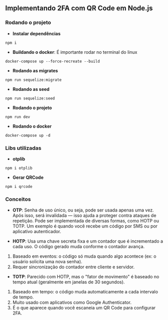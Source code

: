 ## Implementando 2FA com QR Code em Node.js

### Rodando o projeto

- **Instalar dependências**
```shell
npm i
```

- **Buildando o docker**: É importante rodar no terminal do linux
```shell
docker-compose up --force-recreate --build
```

- **Rodando as migrates**
```shell
npm run sequelize:migrate
```

- **Rodando as seed**
```shell
npm run sequelize:seed
```

- **Rodando o projeto**
```shell
npm run dev
```

- **Rodando o docker**
```shell
docker-compose up -d
```

### Libs utilizadas

- **otplib**
```shell
npm i otplib
```

- **Gerar QRCode**
```shell
npm i qrcode
```

### Conceitos

- **OTP**: Senha de uso único, ou seja, pode ser usada apenas uma vez. Após isso, será invalidada — isso ajuda a proteger contra ataques de repetição. Pode ser implementada
de diversas formas, como HOTP ou TOTP. Um exemplo é quando você recebe um código por SMS ou por aplicativo autenticador.

- **HOTP**: Usa uma chave secreta fixa e um contador que é incrementado a cada uso. O código gerado muda conforme o contador avança.
1. Baseado em eventos: o código só muda quando algo acontece (ex: o usuário solicita uma nova senha).
2. Requer sincronização do contador entre cliente e servidor.

- **TOTP**: Parecido com HOTP, mas o "fator de movimento" é baseado no tempo atual (geralmente em janelas de 30 segundos).
1. Baseado em tempo: o código muda automaticamente a cada intervalo de tempo.
2. Muito usado com aplicativos como Google Authenticator.
3. É o que aparece quando você escaneia um QR Code para configurar 2FA.
